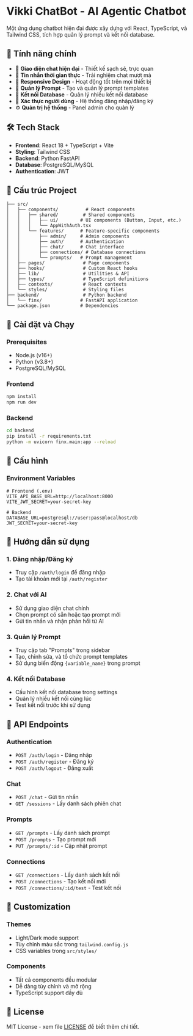 # Vikki ChatBot - AI Agentic Chatbot

Một ứng dụng chatbot hiện đại được xây dựng với React, TypeScript, và Tailwind CSS, tích hợp quản lý prompt và kết nối database.

## 🚀 Tính năng chính

- 🤖 **Giao diện chat hiện đại** - Thiết kế sạch sẽ, trực quan
- 💬 **Tin nhắn thời gian thực** - Trải nghiệm chat mượt mà
- 📱 **Responsive Design** - Hoạt động tốt trên mọi thiết bị
- 🧠 **Quản lý Prompt** - Tạo và quản lý prompt templates
- 🔗 **Kết nối Database** - Quản lý nhiều kết nối database
- 👤 **Xác thực người dùng** - Hệ thống đăng nhập/đăng ký
- ⚙️ **Quản trị hệ thống** - Panel admin cho quản lý

## 🛠️ Tech Stack

- **Frontend**: React 18 + TypeScript + Vite
- **Styling**: Tailwind CSS
- **Backend**: Python FastAPI
- **Database**: PostgreSQL/MySQL
- **Authentication**: JWT

## 📁 Cấu trúc Project

```
├── src/
│   ├── components/          # React components
│   │   ├── shared/         # Shared components
│   │   │   ├── ui/        # UI components (Button, Input, etc.)
│   │   │   └── AppWithAuth.tsx
│   │   └── features/      # Feature-specific components
│   │       ├── admin/     # Admin components
│   │       ├── auth/      # Authentication
│   │       ├── chat/      # Chat interface
│   │       ├── connections/ # Database connections
│   │       └── prompts/   # Prompt management
│   ├── pages/              # Page components
│   ├── hooks/              # Custom React hooks
│   ├── lib/                # Utilities & API
│   ├── types/              # TypeScript definitions
│   ├── contexts/           # React contexts
│   └── styles/             # Styling files
├── backend/                # Python backend
│   └── finx/              # FastAPI application
└── package.json           # Dependencies
```

## 🚀 Cài đặt và Chạy

### Prerequisites
- Node.js (v16+)
- Python (v3.8+)
- PostgreSQL/MySQL

### Frontend
```bash
npm install
npm run dev
```

### Backend
```bash
cd backend
pip install -r requirements.txt
python -m uvicorn finx.main:app --reload
```

## 🔧 Cấu hình

### Environment Variables
```env
# Frontend (.env)
VITE_API_BASE_URL=http://localhost:8000
VITE_JWT_SECRET=your-secret-key

# Backend
DATABASE_URL=postgresql://user:pass@localhost/db
JWT_SECRET=your-secret-key
```

## 📖 Hướng dẫn sử dụng

### 1. Đăng nhập/Đăng ký
- Truy cập `/auth/login` để đăng nhập
- Tạo tài khoản mới tại `/auth/register`

### 2. Chat với AI
- Sử dụng giao diện chat chính
- Chọn prompt có sẵn hoặc tạo prompt mới
- Gửi tin nhắn và nhận phản hồi từ AI

### 3. Quản lý Prompt
- Truy cập tab "Prompts" trong sidebar
- Tạo, chỉnh sửa, và tổ chức prompt templates
- Sử dụng biến động `{variable_name}` trong prompt

### 4. Kết nối Database
- Cấu hình kết nối database trong settings
- Quản lý nhiều kết nối cùng lúc
- Test kết nối trước khi sử dụng

## 🔗 API Endpoints

### Authentication
- `POST /auth/login` - Đăng nhập
- `POST /auth/register` - Đăng ký
- `POST /auth/logout` - Đăng xuất

### Chat
- `POST /chat` - Gửi tin nhắn
- `GET /sessions` - Lấy danh sách phiên chat

### Prompts
- `GET /prompts` - Lấy danh sách prompt
- `POST /prompts` - Tạo prompt mới
- `PUT /prompts/:id` - Cập nhật prompt

### Connections
- `GET /connections` - Lấy danh sách kết nối
- `POST /connections` - Tạo kết nối mới
- `POST /connections/:id/test` - Test kết nối

## 🎨 Customization

### Themes
- Light/Dark mode support
- Tùy chỉnh màu sắc trong `tailwind.config.js`
- CSS variables trong `src/styles/`

### Components
- Tất cả components đều modular
- Dễ dàng tùy chỉnh và mở rộng
- TypeScript support đầy đủ

## 📝 License

MIT License - xem file [LICENSE](LICENSE) để biết thêm chi tiết.